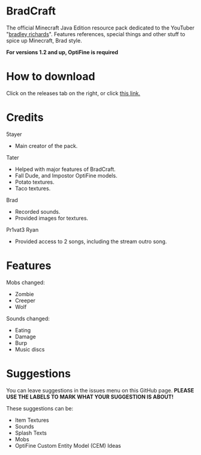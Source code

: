 # BradCraft
The official Minecraft Java Edition resource pack dedicated to the YouTuber "[bradley richards](https://www.youtube.com/bradleyrichards)". Features references, special things and other stuff to spice up Minecraft, Brad style.

**For versions 1.2 and up, OptiFine is required**

# How to download
Click on the releases tab on the right, or click [this link.](https://github.com/5tayer/BradCraft/releases)

# Credits
5tayer
- Main creator of the pack.

Tater
- Helped with major features of BradCraft.
- Fall Dude, and Impostor OptiFine models.
- Potato textures.
- Taco textures.

Brad
- Recorded sounds.
- Provided images for textures.

Pr1vat3 Ryan
- Provided access to 2 songs, including the stream outro song.

# Features
Mobs changed:
- Zombie
- Creeper
- Wolf

Sounds changed:
- Eating
- Damage
- Burp
- Music discs


# Suggestions
You can leave suggestions in the issues menu on this GitHub page. **PLEASE USE THE LABELS TO MARK WHAT YOUR SUGGESTION IS ABOUT!** 

These suggestions can be:
- Item Textures
- Sounds
- Splash Texts
- Mobs
- OptiFine Custom Entity Model (CEM) Ideas
